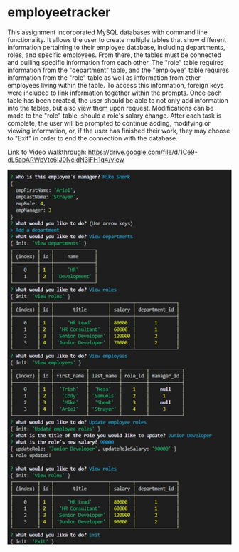 # employeetracker
This assignment incorporated MySQL databases with command line functionality. It allows the user to create multiple tables that show different information pertaining to their employee database, including departments, roles, and specific employees. From there, the tables must be connected and pulling specific information from each other. The "role" table requires information from the "department" table, and the "employee" table requires information from the "role" table as well as information from other employees living within the table. To access this information, foreign keys were included to link information together within the prompts. Once each table has been created, the user should be able to not only add information into the tables, but also view them upon request. Modifications can be made to the "role" table, should a role's salary change. After each task is complete, the user will be prompted to continue adding, modifying or viewing information, or, if the user has finished their work, they may choose to "Exit" in order to end the connection with the database.


Link to Video Walkthrough:
https://drive.google.com/file/d/1Ce9-dL5apARWpVtc6IJ0NcldN3iFH1q4/view

![Alt text](employeetracker.jpg?raw=true)